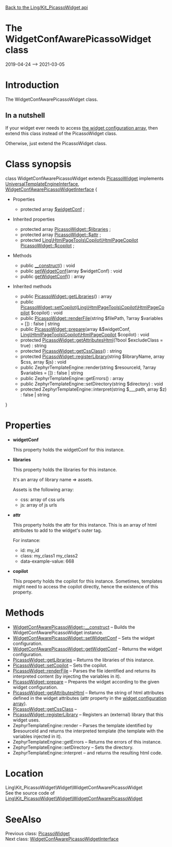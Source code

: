 [Back to the Ling/Kit_PicassoWidget api](https://github.com/lingtalfi/Kit_PicassoWidget/blob/master/doc/api/Ling/Kit_PicassoWidget.md)



The WidgetConfAwarePicassoWidget class
================
2019-04-24 --> 2021-03-05






Introduction
============

The WidgetConfAwarePicassoWidget class.

In a nutshell
------------
If your widget ever needs to access [the widget configuration array](https://github.com/lingtalfi/Kit_PicassoWidget#the-picasso-widget-array),
then extend this class instead of the PicassoWidget class.

Otherwise, just extend the PicassoWidget class.



Class synopsis
==============


class <span class="pl-k">WidgetConfAwarePicassoWidget</span> extends [PicassoWidget](https://github.com/lingtalfi/Kit_PicassoWidget/blob/master/doc/api/Ling/Kit_PicassoWidget/Widget/PicassoWidget.md) implements [UniversalTemplateEngineInterface](https://github.com/lingtalfi/UniversalTemplateEngine/blob/master/UniversalTemplateEngineInterface.php), [WidgetConfAwarePicassoWidgetInterface](https://github.com/lingtalfi/Kit_PicassoWidget/blob/master/doc/api/Ling/Kit_PicassoWidget/Widget/WidgetConfAwarePicassoWidgetInterface.md) {

- Properties
    - protected array [$widgetConf](#property-widgetConf) ;

- Inherited properties
    - protected array [PicassoWidget::$libraries](#property-libraries) ;
    - protected array [PicassoWidget::$attr](#property-attr) ;
    - protected [Ling\HtmlPageTools\Copilot\HtmlPageCopilot](https://github.com/lingtalfi/HtmlPageTools/blob/master/doc/api/Ling/HtmlPageTools/Copilot/HtmlPageCopilot.md) [PicassoWidget::$copilot](#property-copilot) ;

- Methods
    - public [__construct](https://github.com/lingtalfi/Kit_PicassoWidget/blob/master/doc/api/Ling/Kit_PicassoWidget/Widget/WidgetConfAwarePicassoWidget/__construct.md)() : void
    - public [setWidgetConf](https://github.com/lingtalfi/Kit_PicassoWidget/blob/master/doc/api/Ling/Kit_PicassoWidget/Widget/WidgetConfAwarePicassoWidget/setWidgetConf.md)(array $widgetConf) : void
    - public [getWidgetConf](https://github.com/lingtalfi/Kit_PicassoWidget/blob/master/doc/api/Ling/Kit_PicassoWidget/Widget/WidgetConfAwarePicassoWidget/getWidgetConf.md)() : array

- Inherited methods
    - public [PicassoWidget::getLibraries](https://github.com/lingtalfi/Kit_PicassoWidget/blob/master/doc/api/Ling/Kit_PicassoWidget/Widget/PicassoWidget/getLibraries.md)() : array
    - public [PicassoWidget::setCopilot](https://github.com/lingtalfi/Kit_PicassoWidget/blob/master/doc/api/Ling/Kit_PicassoWidget/Widget/PicassoWidget/setCopilot.md)([Ling\HtmlPageTools\Copilot\HtmlPageCopilot](https://github.com/lingtalfi/HtmlPageTools/blob/master/doc/api/Ling/HtmlPageTools/Copilot/HtmlPageCopilot.md) $copilot) : void
    - public [PicassoWidget::renderFile](https://github.com/lingtalfi/Kit_PicassoWidget/blob/master/doc/api/Ling/Kit_PicassoWidget/Widget/PicassoWidget/renderFile.md)(string $filePath, ?array $variables = []) : false | string
    - public [PicassoWidget::prepare](https://github.com/lingtalfi/Kit_PicassoWidget/blob/master/doc/api/Ling/Kit_PicassoWidget/Widget/PicassoWidget/prepare.md)(array &$widgetConf, [Ling\HtmlPageTools\Copilot\HtmlPageCopilot](https://github.com/lingtalfi/HtmlPageTools/blob/master/doc/api/Ling/HtmlPageTools/Copilot/HtmlPageCopilot.md) $copilot) : void
    - protected [PicassoWidget::getAttributesHtml](https://github.com/lingtalfi/Kit_PicassoWidget/blob/master/doc/api/Ling/Kit_PicassoWidget/Widget/PicassoWidget/getAttributesHtml.md)(?bool $excludeClass = true) : string
    - protected [PicassoWidget::getCssClass](https://github.com/lingtalfi/Kit_PicassoWidget/blob/master/doc/api/Ling/Kit_PicassoWidget/Widget/PicassoWidget/getCssClass.md)() : string
    - protected [PicassoWidget::registerLibrary](https://github.com/lingtalfi/Kit_PicassoWidget/blob/master/doc/api/Ling/Kit_PicassoWidget/Widget/PicassoWidget/registerLibrary.md)(string $libraryName, array $css, array $js) : void
    - public ZephyrTemplateEngine::render(string $resourceId, ?array $variables = []) : false | string
    - public ZephyrTemplateEngine::getErrors() : array
    - public ZephyrTemplateEngine::setDirectory(string $directory) : void
    - protected ZephyrTemplateEngine::interpret(string $___path, array $z) : false | string

}




Properties
=============

- <span id="property-widgetConf"><b>widgetConf</b></span>

    This property holds the widgetConf for this instance.
    
    

- <span id="property-libraries"><b>libraries</b></span>

    This property holds the libraries for this instance.
    
    It's an array of library name => assets.
    
    Assets is the following array:
    
    - css: array of css urls
    - js: array of js urls
    
    

- <span id="property-attr"><b>attr</b></span>

    This property holds the attr for this instance.
    This is an array of html attributes to add to the widget's outer tag.
    
    For instance:
    - id: my_id
    - class: my_class1 my_class2
    - data-example-value: 668
    
    

- <span id="property-copilot"><b>copilot</b></span>

    This property holds the copilot for this instance.
    Sometimes, templates might need to access the copilot directly,
    hence the existence of this property.
    
    



Methods
==============

- [WidgetConfAwarePicassoWidget::__construct](https://github.com/lingtalfi/Kit_PicassoWidget/blob/master/doc/api/Ling/Kit_PicassoWidget/Widget/WidgetConfAwarePicassoWidget/__construct.md) &ndash; Builds the WidgetConfAwarePicassoWidget instance.
- [WidgetConfAwarePicassoWidget::setWidgetConf](https://github.com/lingtalfi/Kit_PicassoWidget/blob/master/doc/api/Ling/Kit_PicassoWidget/Widget/WidgetConfAwarePicassoWidget/setWidgetConf.md) &ndash; Sets the widget configuration.
- [WidgetConfAwarePicassoWidget::getWidgetConf](https://github.com/lingtalfi/Kit_PicassoWidget/blob/master/doc/api/Ling/Kit_PicassoWidget/Widget/WidgetConfAwarePicassoWidget/getWidgetConf.md) &ndash; Returns the widget configuration.
- [PicassoWidget::getLibraries](https://github.com/lingtalfi/Kit_PicassoWidget/blob/master/doc/api/Ling/Kit_PicassoWidget/Widget/PicassoWidget/getLibraries.md) &ndash; Returns the libraries of this instance.
- [PicassoWidget::setCopilot](https://github.com/lingtalfi/Kit_PicassoWidget/blob/master/doc/api/Ling/Kit_PicassoWidget/Widget/PicassoWidget/setCopilot.md) &ndash; Sets the copilot.
- [PicassoWidget::renderFile](https://github.com/lingtalfi/Kit_PicassoWidget/blob/master/doc/api/Ling/Kit_PicassoWidget/Widget/PicassoWidget/renderFile.md) &ndash; Parses the file identified and returns its interpreted content (by injecting the variables in it).
- [PicassoWidget::prepare](https://github.com/lingtalfi/Kit_PicassoWidget/blob/master/doc/api/Ling/Kit_PicassoWidget/Widget/PicassoWidget/prepare.md) &ndash; Prepares the widget according to the given widget configuration.
- [PicassoWidget::getAttributesHtml](https://github.com/lingtalfi/Kit_PicassoWidget/blob/master/doc/api/Ling/Kit_PicassoWidget/Widget/PicassoWidget/getAttributesHtml.md) &ndash; Returns the string of html attributes defined in the widget attributes (attr property in the [widget configuration array](https://github.com/lingtalfi/Kit_PicassoWidget#the-picasso-widget-array)).
- [PicassoWidget::getCssClass](https://github.com/lingtalfi/Kit_PicassoWidget/blob/master/doc/api/Ling/Kit_PicassoWidget/Widget/PicassoWidget/getCssClass.md) &ndash; 
- [PicassoWidget::registerLibrary](https://github.com/lingtalfi/Kit_PicassoWidget/blob/master/doc/api/Ling/Kit_PicassoWidget/Widget/PicassoWidget/registerLibrary.md) &ndash; Registers an (external) library that this widget uses.
- ZephyrTemplateEngine::render &ndash; Parses the template identified by $resourceId and returns the interpreted template (the template with the variables injected in it).
- ZephyrTemplateEngine::getErrors &ndash; Returns the errors of this instance.
- ZephyrTemplateEngine::setDirectory &ndash; Sets the directory.
- ZephyrTemplateEngine::interpret &ndash; and returns the resulting html code.





Location
=============
Ling\Kit_PicassoWidget\Widget\WidgetConfAwarePicassoWidget<br>
See the source code of [Ling\Kit_PicassoWidget\Widget\WidgetConfAwarePicassoWidget](https://github.com/lingtalfi/Kit_PicassoWidget/blob/master/Widget/WidgetConfAwarePicassoWidget.php)



SeeAlso
==============
Previous class: [PicassoWidget](https://github.com/lingtalfi/Kit_PicassoWidget/blob/master/doc/api/Ling/Kit_PicassoWidget/Widget/PicassoWidget.md)<br>Next class: [WidgetConfAwarePicassoWidgetInterface](https://github.com/lingtalfi/Kit_PicassoWidget/blob/master/doc/api/Ling/Kit_PicassoWidget/Widget/WidgetConfAwarePicassoWidgetInterface.md)<br>
